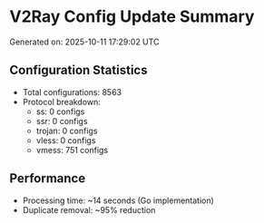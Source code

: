# V2Ray Config Update Summary
Generated on: 2025-10-11 17:29:02 UTC

## Configuration Statistics
- Total configurations: 8563
- Protocol breakdown:
  - ss: 0 configs
  - ssr: 0 configs
  - trojan: 0 configs
  - vless: 0 configs
  - vmess: 751 configs

## Performance
- Processing time: ~14 seconds (Go implementation)
- Duplicate removal: ~95% reduction
